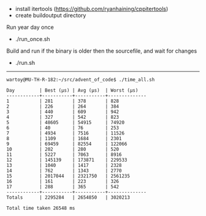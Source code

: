 - install itertools (https://github.com/ryanhaining/cppitertools)
- create buildoutput directory

Run year day once
- ./run_once.sh <year> <day>

Build and run <year> <day> if the binary is older then the sourcefile, and wait for changes
- ./run.sh <year> <day>


---
```
wartoy@MU-TH-R-182:~/src/advent_of_code$ ./time_all.sh 

Day         | Best (µs) | Avg (µs)  | Worst (µs)
------------+-----------+-----------+--------------
1           | 281       | 378       | 828
2           | 226       | 264       | 384
3           | 440       | 609       | 942
4           | 327       | 542       | 823
5           | 48605     | 54915     | 74920
6           | 40        | 76        | 253
7           | 4934      | 7516      | 11526
8           | 1109      | 1684      | 2301
9           | 69459     | 82554     | 122066
10          | 202       | 280       | 520
11          | 5227      | 7063      | 8916
12          | 145139    | 173871    | 229533
13          | 1040      | 1417      | 2328
14          | 762       | 1343      | 2770
15          | 2017044   | 2321750   | 2561235
16          | 161       | 223       | 326
17          | 288       | 365       | 542
------------+-----------+-----------+--------------
Totals      | 2295284   | 2654850   | 3020213

Total time taken 26548 ms
```

